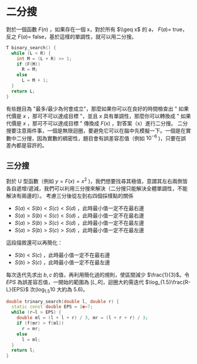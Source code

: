 # 二分搜

對於一個函數 $F(n)$ ，如果存在一個 x，對於所有 $\\geq x$ 的 a， $F(a)=$ true，反之 $F(a)=$ false，基於這樣的單調性，就可以用二分搜。

```cpp
T binary_search() {
  while (L < R) {
    int M = (L + R) >> 1;
    if (F(M))
      R = M;
    else
      L = M + 1;
  }
  return L;
}
```

有些題目為 "最多/最少為何會成立"，那麼如果你可以在良好的時間檢查出 " 如果代價是 $x$ ，那可不可以達成目標 "，並且 $x$ 具有單調性，那麼你可以轉換成 " 如果代價是 $x$ ，那可不可以達成目標 " 傳換成 $F(x)$ ，對答案（x）進行二分搜。
二分搜要注意兩件事，一個是無限迴圈，要避免它可以在腦中先模擬一下。一個是在實數中二分搜，因為實數的稠密性，題目會有誤差容忍值（例如 $10^{-6}$ )，只要在誤差內都是容許的。

## 三分搜

對於 U 型函數（例如 $y=F(x)=x^2$ )，我們想要找尋其極值，意謂其左右兩側皆各自遞增/遞減，我們可以利用三分搜來解決（二分搜只能解決全體單調性，不能解決有兩邊的）。
考慮三分後從左到右四個採樣點的關係

-  $S(a) < S(b) < S(c) < S(d)$ ，此時最小值一定不在最右邊
-  $S(a) > S(b) < S(c) < S(d)$ ，此時最小值一定不在最右邊
-  $S(a) > S(b) > S(c) < S(d)$ ，此時最小值一定不在最左邊
-  $S(a) > S(b) > S(c) > S(d)$ ，此時最小值一定不在最左邊
    
這段描敘還可以再簡化：

-  $S(b) < S(c)$ ，此時最小值一定不在最右邊
-  $S(b) > S(c)$ ，此時最小值一定不在最左邊

每次迭代先求出 $b,c$ 的值，再利用簡化過的規則，使區間減少 $\frac{1}{3}$。令 $EPS$ 為誤差容忍值，一開始的範圍為 $[L,R]$，迴圈大約需迭代 $\log_{1.5}\frac{R-L}{EPS}$ 次($\log_{1.5}10$ 大約為 $5.6$)。

```cpp
double trinary_search(double l, double r) {
  static const double EPS = 1e−7;
  while (r−l > EPS) {
    double ml = (l + l + r) / 3, mr = (l + r + r) / 3;
    if (f(mr) > f(ml))
      r = mr;
    else
      l = ml;
  }
  return l;
}
```
